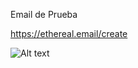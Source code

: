 Email de Prueba

https://ethereal.email/create


![Alt text](https://github.com/falconsoft3d/pyerp/blob/master/marketing/pyerp-m.png?raw=true "Ynext")

